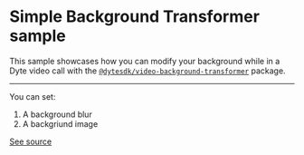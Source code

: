 # Simple Background Transformer sample

This sample showcases how you can modify your background while in a Dyte video
call with the
[`@dytesdk/video-background-transformer`](https://www.npmjs.com/package/@dytesdk/video-background-transformer)
package.

---

You can set:

1. A background blur
2. A backgriund image

<!-- With blur:

![A screenshot of using background blur](./screenshot-blur.png)

With background image:

![A screenshot of using a background image](./screenshot-image.png) -->

[See source](./index.html)
